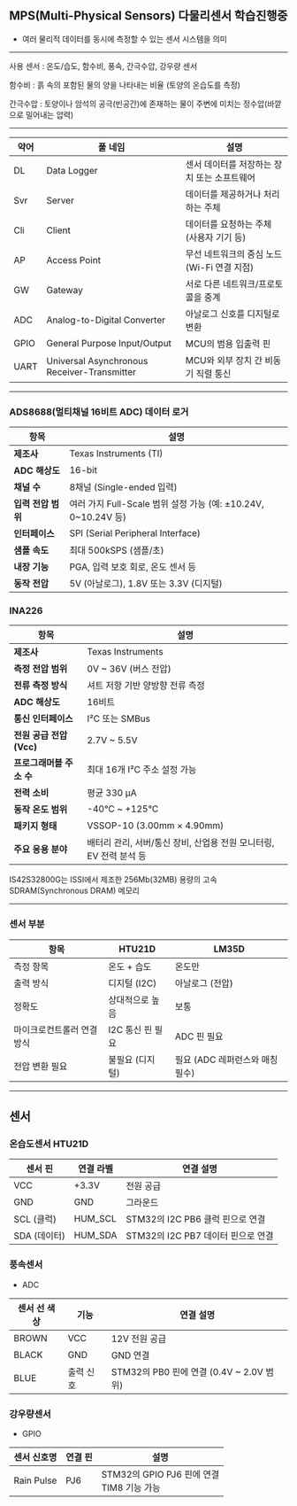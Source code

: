 ## MPS(Multi-Physical Sensors) 다물리센서 학습진행중
- 여러 물리적 데이터를 동시에 측정할 수 있는 센서 시스템을 의미
***
사용 센서 : 온도/습도, 함수비, 풍속, 간극수압, 강우량 센서 

함수비 : 흙 속의 포함된 물의 양을 나타내는 비율 (토양의 온습도를 측정)

간극수압 : 토양이나 암석의 공극(빈공간)에 존재하는 물이 주변에 미치는 정수압(바깥으로 밀어내는 압력)

***
약어 | 풀 네임 | 설명
--|--|--
DL | Data Logger | 센서 데이터를 저장하는 장치 또는 소프트웨어
Svr | Server | 데이터를 제공하거나 처리하는 주체
Cli | Client | 데이터를 요청하는 주체 (사용자 기기 등)
AP | Access Point | 무선 네트워크의 중심 노드 (Wi-Fi 연결 지점)
GW | Gateway | 서로 다른 네트워크/프로토콜을 중계
ADC | Analog-to-Digital Converter | 아날로그 신호를 디지털로 변환
GPIO | General Purpose Input/Output | MCU의 범용 입출력 핀
UART | Universal Asynchronous Receiver-Transmitter | MCU와 외부 장치 간 비동기 직렬 통신
***
### ADS8688(멀티채널 16비트 ADC) 데이터 로거
| 항목 | 설명 |
|------|------|
| **제조사** | Texas Instruments (TI) |
| **ADC 해상도** | 16-bit |
| **채널 수** | 8채널 (Single-ended 입력) |
| **입력 전압 범위** | 여러 가지 Full-Scale 범위 설정 가능 (예: ±10.24V, 0~10.24V 등) |
| **인터페이스** | SPI (Serial Peripheral Interface) |
| **샘플 속도** | 최대 500kSPS (샘플/초) |
| **내장 기능** | PGA, 입력 보호 회로, 온도 센서 등 |
| **동작 전압** | 5V (아날로그), 1.8V 또는 3.3V (디지털) |

### INA226
| 항목                     | 설명                                                                 |
|------------------------|----------------------------------------------------------------------|
| **제조사**               | Texas Instruments                                                   |
| **측정 전압 범위**        | 0V ~ 36V (버스 전압)                                                |
| **전류 측정 방식**        | 셔트 저항 기반 양방향 전류 측정                                     |
| **ADC 해상도**           | 16비트                                                               |
| **통신 인터페이스**       | I²C 또는 SMBus                                                      |
| **전원 공급 전압 (Vcc)** | 2.7V ~ 5.5V                                                         |
| **프로그래머블 주소 수**  | 최대 16개 I²C 주소 설정 가능                                          |
| **전력 소비**            | 평균 330 μA                                                        |
| **동작 온도 범위**       | -40°C ~ +125°C                                                     |
| **패키지 형태**          | VSSOP-10 (3.00mm × 4.90mm)                                          |
| **주요 응용 분야**        | 배터리 관리, 서버/통신 장비, 산업용 전원 모니터링, EV 전력 분석 등     |

​IS42S32800G는 ISSI에서 제조한 256Mb(32MB) 용량의 고속 SDRAM(Synchronous DRAM) 메모리
***
### 센서 부분

| 항목             | HTU21D      | LM35D                |
| -------------- | ----------- | -------------------- |
| 측정 항목          | 온도 + 습도     | 온도만                  |
| 출력 방식          | 디지털 (I2C)   | 아날로그 (전압)            |
| 정확도            | 상대적으로 높음    | 보통                   |
| 마이크로컨트롤러 연결 방식 | I2C 통신 핀 필요 | ADC 핀 필요             |
| 전압 변환 필요       | 불필요 (디지털)   | 필요 (ADC 레퍼런스와 매칭 필수) |
***
## 센서

### 온습도센서 HTU21D
| 센서 핀      | 연결 라벨     | 연결 설명                     |
| --------- | --------- | ------------------------- |
| VCC       | +3.3V   | 전원 공급                     |
| GND       | GND     | 그라운드                      |
| SCL (클럭)  | HUM_SCL | STM32의 I2C PB6 클럭 핀으로 연결  |
| SDA (데이터) | HUM_SDA | STM32의 I2C PB7 데이터 핀으로 연결 |

### 풍속센서
- ADC

| 센서 선 색상 | 기능    | 연결 설명                                |
| ------- | ----- | ------------------------------------ |
| BROWN   | VCC   | 12V 전원 공급                        |
| BLACK   | GND   | GND 연결                               |
| BLUE    | 출력 신호 | STM32의 PB0 핀에 연결 (0.4V \~ 2.0V 범위) |

### 강우량센서
- GPIO
  
| 센서 신호명     | 연결 핀  | 설명                                        |
| ---------- | ----- | ----------------------------------------- |
| Rain Pulse | PJ6 | STM32의 GPIO PJ6 핀에 연결<br>TIM8 기능 가능 |





